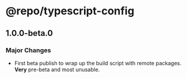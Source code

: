 # @repo/typescript-config

## 1.0.0-beta.0

### Major Changes

- First beta publish to wrap up the build script with remote packages. **Very** pre-beta and most unusable.
